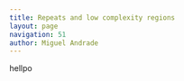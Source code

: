 ```yaml
---
title: Repeats and low complexity regions
layout: page
navigation: 51
author: Miguel Andrade
---
```


hellpo
